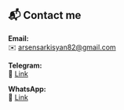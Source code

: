 
## 📬 Contact me

**Email:**  
✉️ [arsensarkisyan82@gmail.com](mailto:arsensarkisyan82@gmail.com)

**Telegram:**  
💬 [Link](https://t.me/aokidzwe)

**WhatsApp:**  
💬 [Link](https://wa.me/qr/44W2FQ6EXFNGL1)

